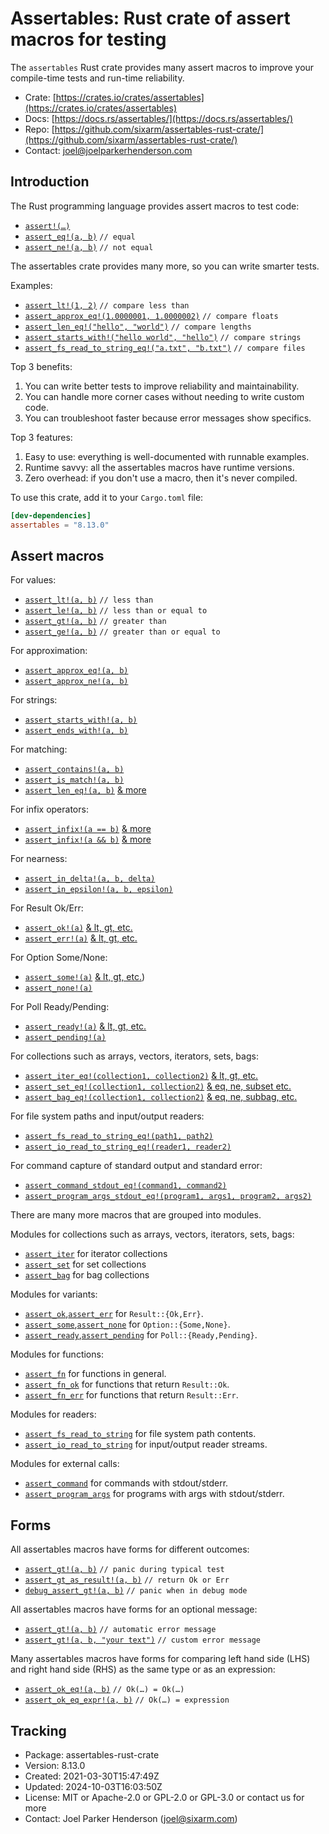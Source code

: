 # Assertables: Rust crate of assert macros for testing

The `assertables` Rust crate provides many assert macros to improve your
compile-time tests and run-time reliability.

* Crate: [https://crates.io/crates/assertables](https://crates.io/crates/assertables)
* Docs: [https://docs.rs/assertables/](https://docs.rs/assertables/)
* Repo: [https://github.com/sixarm/assertables-rust-crate/](https://github.com/sixarm/assertables-rust-crate/)
* Contact: [joel@joelparkerhenderson.com](mailto:joel@joelparkerhenderson.com)


## Introduction

The Rust programming language provides assert macros to test code:

* [`assert!(…)`](https://doc.rust-lang.org/std/macro.assert.html)
* [`assert_eq!(a, b)`](https://doc.rust-lang.org/std/macro.assert_eq.html) `// equal`
* [`assert_ne!(a, b)`](https://doc.rust-lang.org/std/macro.assert_ne.html) `// not equal`

The assertables crate provides many more, so you can write smarter tests.

Examples:

* [`assert_lt!(1, 2)`](https://docs.rs/assertables/8.13.0/assertables/macro.assert_lt.html) `// compare less than`
* [`assert_approx_eq!(1.0000001, 1.0000002)`](https://docs.rs/assertables/8.13.0/assertables/macro.assert_approx_eq.html) `// compare floats`
* [`assert_len_eq!("hello", "world")`](https://docs.rs/assertables/8.13.0/assertables/macro.assert_len_eq.html) `// compare lengths`
* [`assert_starts_with!("hello world", "hello")`](https://docs.rs/assertables/8.13.0/assertables/macro.assert_starts_with.html) `// compare strings`
* [`assert_fs_read_to_string_eq!("a.txt", "b.txt")`](https://docs.rs/assertables/8.13.0/assertables/macro.assert_fs_read_to_string_eq.html) `// compare files`

Top 3 benefits:

1. You can write better tests to improve reliability and maintainability.
2. You can handle more corner cases without needing to write custom code.
3. You can troubleshoot faster because error messages show specifics.

Top 3 features:

1. Easy to use: everything is well-documented with runnable examples.
2. Runtime savvy: all the assertables macros have runtime versions.
3. Zero overhead: if you don't use a macro, then it's never compiled.

To use this crate, add it to your `Cargo.toml` file:

```toml
[dev-dependencies]
assertables = "8.13.0"
```

## Assert macros

For values:

* [`assert_lt!(a, b)`](https://docs.rs/assertables/8.13.0/assertables/macro.assert_lt.html) `// less than`
* [`assert_le!(a, b)`](https://docs.rs/assertables/8.13.0/assertables/macro.assert_le.html) `// less than or equal to`
* [`assert_gt!(a, b)`](https://docs.rs/assertables/8.13.0/assertables/macro.assert_gt.html) `// greater than`
* [`assert_ge!(a, b)`](https://docs.rs/assertables/8.13.0/assertables/macro.assert_ge.html) `// greater than or equal to`

For approximation:

* [`assert_approx_eq!(a, b)`](https://docs.rs/assertables/8.13.0/assertables/macro.assert_approx_eq.html)
* [`assert_approx_ne!(a, b)`](https://docs.rs/assertables/8.13.0/assertables/macro.assert_approx_ne.html)

For strings:

* [`assert_starts_with!(a, b)`](https://docs.rs/assertables/8.13.0/assertables/macro.assert_starts_with.html)
* [`assert_ends_with!(a, b)`](https://docs.rs/assertables/8.13.0/assertables/macro.assert_ends_with.html)

For matching:

* [`assert_contains!(a, b)`](https://docs.rs/assertables/8.13.0/assertables/macro.assert_contains.html)
* [`assert_is_match!(a, b)`](https://docs.rs/assertables/8.13.0/assertables/macro.assert_is_match.html)
* [`assert_len_eq!(a, b)`](https://docs.rs/assertables/8.13.0/assertables/macro.assert_len_eq.html) [& more](https://docs.rs/assertables/8.13.0/assertables/assert_len)

For infix operators:

* [`assert_infix!(a == b)`](https://docs.rs/assertables/8.13.0/assertables/macro.assert_infix.html) [& more](https://docs.rs/assertables/8.13.0/assertables/assert_infix)
* [`assert_infix!(a && b)`](https://docs.rs/assertables/8.13.0/assertables/macro.assert_infix.html) [& more](https://docs.rs/assertables/8.13.0/assertables/assert_infix)

For nearness:

* [`assert_in_delta!(a, b, delta)`](https://docs.rs/assertables/8.13.0/assertables/macro.assert_in_delta.html)
* [`assert_in_epsilon!(a, b, epsilon)`](https://docs.rs/assertables/8.13.0/assertables/macro.assert_in_epsilon.html)

For Result Ok/Err:

* [`assert_ok!(a)`](https://docs.rs/assertables/8.13.0/assertables/macro.assert_ok.html) [& lt, gt, etc.](https://docs.rs/assertables/8.13.0/assertables/assert_ok)
* [`assert_err!(a)`](https://docs.rs/assertables/8.13.0/assertables/macro.assert_err.html) [& lt, gt, etc.](https://docs.rs/assertables/8.13.0/assertables/assert_err)

For Option Some/None:

* [`assert_some!(a)`](https://docs.rs/assertables/8.13.0/assertables/macro.assert_some.html) [& lt, gt, etc.](https://docs.rs/assertables/8.13.0/assertables/assert_some))
* [`assert_none!(a)`](https://docs.rs/assertables/8.13.0/assertables/macro.assert_none.html)

For Poll Ready/Pending:

* [`assert_ready!(a)`](https://docs.rs/assertables/8.13.0/assertables/macro.assert_ready.html) [& lt, gt, etc.](https://docs.rs/assertables/8.13.0/assertables/assert_ready)
* [`assert_pending!(a)`](https://docs.rs/assertables/8.13.0/assertables/macro.assert_pending.html)

For collections such as arrays, vectors, iterators, sets, bags:

* [`assert_iter_eq!(collection1, collection2)`](https://docs.rs/assertables/8.13.0/assertables/macro.assert_iter_eq.html) [& lt, gt, etc.](https://docs.rs/assertables/8.13.0/assertables/assert_iter)
* [`assert_set_eq!(collection1, collection2)`](https://docs.rs/assertables/8.13.0/assertables/macro.assert_set_eq.html) [& eq, ne, subset etc.](https://docs.rs/assertables/8.13.0/assertables/assert_set)
* [`assert_bag_eq!(collection1, collection2)`](https://docs.rs/assertables/8.13.0/assertables/macro.assert_bag_eq.html) [& eq, ne, subbag, etc.](https://docs.rs/assertables/8.13.0/assertables/assert_bag)

For file system paths and input/output readers:

* [`assert_fs_read_to_string_eq!(path1, path2)`](https://docs.rs/assertables/8.13.0/assertables/macro.assert_fs_read_to_string_eq.html)
* [`assert_io_read_to_string_eq!(reader1, reader2)`](https://docs.rs/assertables/8.13.0/assertables/macro.assert_io_read_to_string_eq.html)

For command capture of standard output and standard error:

* [`assert_command_stdout_eq!(command1, command2)`](https://docs.rs/assertables/8.13.0/assertables/macro.assert_command_stdout_eq.html)
* [`assert_program_args_stdout_eq!(program1, args1, program2, args2)`](https://docs.rs/assertables/8.13.0/assertables/macro.assert_program_args_stdout_eq.html)

There are many more macros that are grouped into modules.

Modules for collections such as arrays, vectors, iterators, sets, bags:

* [`assert_iter`](https://docs.rs/assertables/8.13.0/assertables/assert_iter) for iterator collections
* [`assert_set`](https://docs.rs/assertables/8.13.0/assertables/assert_set) for set collections
* [`assert_bag`](https://docs.rs/assertables/8.13.0/assertables/assert_bag) for bag collections

Modules for variants:

* [`assert_ok`](module@crate::assert_ok),[`assert_err`](module@crate::assert_err) for `Result::{Ok,Err}`.
* [`assert_some`](module@crate::assert_some),[`assert_none`](module@crate::assert_none) for `Option::{Some,None}`.
* [`assert_ready`](module@crate::assert_ready),[`assert_pending`](module@crate::assert_pending) for `Poll::{Ready,Pending}`.

Modules for functions:

* [`assert_fn`](https://docs.rs/assertables/8.13.0/assertables/assert_fn) for functions in general.
* [`assert_fn_ok`](https://docs.rs/assertables/8.13.0/assertables/assert_fn_ok) for functions that return `Result::Ok`.
* [`assert_fn_err`](https://docs.rs/assertables/8.13.0/assertables/assert_fn_err) for functions that return `Result::Err`.

Modules for readers:

* [`assert_fs_read_to_string`](https://docs.rs/assertables/8.13.0/assertables/assert_fs_read_to_string) for file system path contents.
* [`assert_io_read_to_string`](https://docs.rs/assertables/8.13.0/assertables/assert_io_read_to_string) for input/output reader streams.

Modules for external calls:

* [`assert_command`](https://docs.rs/assertables/8.13.0/assertables/assert_command) for commands with stdout/stderr.
* [`assert_program_args`](https://docs.rs/assertables/8.13.0/assertables/assert_program_args) for programs with args with stdout/stderr.


## Forms

All assertables macros have forms for different outcomes:

* [`assert_gt!(a, b)`](https://docs.rs/assertables/8.13.0/assertables/macro.assert_gt.html) `// panic during typical test`
* [`assert_gt_as_result!(a, b)`](https://docs.rs/assertables/8.13.0/assertables/macro.assert_gt_as_result.html) `// return Ok or Err`
* [`debug_assert_gt!(a, b)`](https://docs.rs/assertables/8.13.0/assertables/macro.debug_assert_gt.html) `// panic when in debug mode`

All assertables macros have forms for an optional message:

* [`assert_gt!(a, b)`](https://docs.rs/assertables/8.13.0/assertables/macro.assert_gt.html) `// automatic error message`
* [`assert_gt!(a, b, "your text")`](https://docs.rs/assertables/8.13.0/assertables/macro.assert_gt.html) `// custom error message`

Many assertables macros have forms for comparing left hand side (LHS) and right hand side (RHS) as the same type or as an expression:

* [`assert_ok_eq!(a, b)`](https://docs.rs/assertables/8.13.0/assertables/macro.assert_ok_eq.html) `// Ok(…) = Ok(…)`
* [`assert_ok_eq_expr!(a, b)`](https://docs.rs/assertables/8.13.0/assertables/macro.assert_ok_eq_expr.html) `// Ok(…) = expression`


## Tracking

* Package: assertables-rust-crate
* Version: 8.13.0
* Created: 2021-03-30T15:47:49Z
* Updated: 2024-10-03T16:03:50Z
* License: MIT or Apache-2.0 or GPL-2.0 or GPL-3.0 or contact us for more
* Contact: Joel Parker Henderson (joel@sixarm.com)
